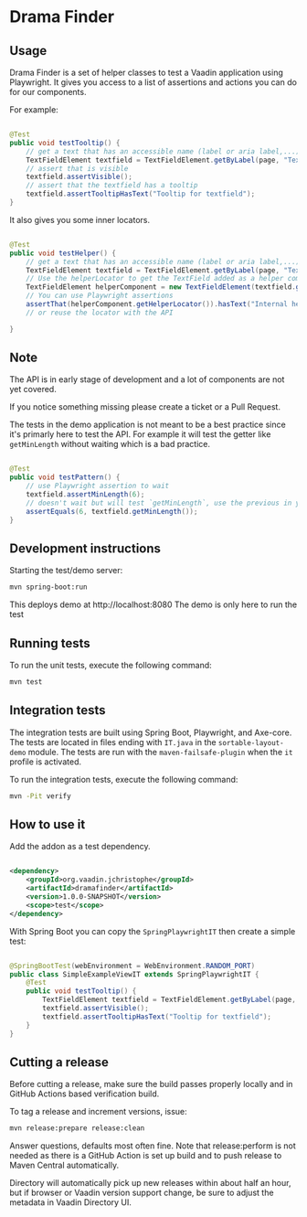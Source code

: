 # Drama Finder

## Usage

Drama Finder is a set of helper classes to test a Vaadin application using
Playwright.
It gives you access to a list of assertions and actions you can do for our
components.

For example:

```java

@Test
public void testTooltip() {
    // get a text that has an accessible name (label or aria label,...) equals to text field
    TextFieldElement textfield = TextFieldElement.getByLabel(page, "Textfield");
    // assert that is visible
    textfield.assertVisible();
    // assert that the textfield has a tooltip
    textfield.assertTooltipHasText("Tooltip for textfield");
}
```

It also gives you some inner locators.

```java

@Test
public void testHelper() {
    // get a text that has an accessible name (label or aria label,...) equals to text field
    TextFieldElement textfield = TextFieldElement.getByLabel(page, "TextField with helper component");
    // Use the helperLocator to get the TextField added as a helper component
    TextFieldElement helperComponent = new TextFieldElement(textfield.getHelperLocator());
    // You can use Playwright assertions
    assertThat(helperComponent.getHelperLocator()).hasText("Internal helper");
    // or reuse the locator with the API

}

```

## Note

The API is in early stage of development and a lot of components are not yet
covered.

If you notice something missing please create a ticket or a Pull Request.

The tests in the demo application is not meant to be a best practice since it's
primarly here to test the API.
For example it will test the getter like `getMinLength` without waiting which is
a bad practice.

```java

@Test
public void testPattern() {
    // use Playwright assertion to wait
    textfield.assertMinLength(6);
    // doesn't wait but will test `getMinLength`, use the previous in your code
    assertEquals(6, textfield.getMinLength());
}
```

## Development instructions

Starting the test/demo server:

```bash
mvn spring-boot:run
```

This deploys demo at http://localhost:8080
The demo is only here to run the test

## Running tests

To run the unit tests, execute the following command:

```bash
mvn test
```

## Integration tests

The integration tests are built using Spring Boot, Playwright, and Axe-core.
The tests are located in files ending with `IT.java` in the
`sortable-layout-demo` module.
The tests are run with the `maven-failsafe-plugin` when the `it` profile is
activated.

To run the integration tests, execute the following command:

```bash
mvn -Pit verify
```

## How to use it

Add the addon as a test dependency.

```xml

<dependency>
    <groupId>org.vaadin.jchristophe</groupId>
    <artifactId>dramafinder</artifactId>
    <version>1.0.0-SNAPSHOT</version>
    <scope>test</scope>
</dependency>
```

With Spring Boot you can copy the `SpringPlaywrightIT` then create a simple
test:

```java

@SpringBootTest(webEnvironment = WebEnvironment.RANDOM_PORT)
public class SimpleExampleViewIT extends SpringPlaywrightIT {
    @Test
    public void testTooltip() {
        TextFieldElement textfield = TextFieldElement.getByLabel(page, "Textfield");
        textfield.assertVisible();
        textfield.assertTooltipHasText("Tooltip for textfield");
    }
}
```

## Cutting a release

Before cutting a release, make sure the build passes properly locally and in
GitHub Actions based verification build.

To tag a release and increment versions, issue:

```bash
mvn release:prepare release:clean
```

Answer questions, defaults most often fine. Note that release:perform is not
needed as there is a GitHub Action is set up build and to push release to Maven
Central automatically.

Directory will automatically pick up new releases within about half an hour, but
if browser or Vaadin version support change, be sure to adjust the metadata in
Vaadin Directory UI.
